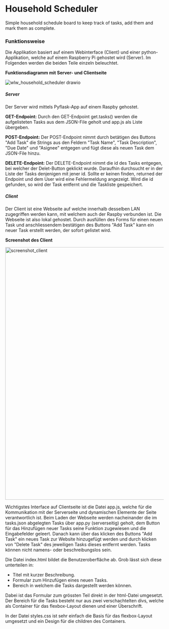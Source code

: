 # Household Scheduler

Simple household schedule board to keep track of tasks, add them and mark them as complete.

### Funktionsweise

Die Applikation basiert auf einem Webinterface (Client) und einer python-Applikation, welche auf einem Raspberry Pi gehostet wird (Server). Im Folgenden werden die beiden Teile einzeln beleuchtet.

**Funktionsdiagramm mit Server- und Clientseite**

![wlw_household_scheduler drawio](https://github.com/user-attachments/assets/3ba34a9c-b293-4c49-a38a-861798ee98c4)


##### Server

Der Server wird mittels Pyflask-App auf einem Raspby gehostet.

**GET-Endpoint:** Durch den GET-Endpoint get.tasks() werden die aufgelisteten Tasks aus dem JSON-File geholt und app.js als Liste übergeben.

**POST-Endpoint:** Der POST-Endpoint nimmt durch betätigen des Buttons "Add Task" die Strings aus den Feldern "Task Name", "Task Description", "Due Date" und "Asignee" entgegen und fügt diese als neuen Task dem JSON-File hinzu.

**DELETE-Endpoint:** Der DELETE-Endpoint nimmt die id des Tasks entgegen, bei welcher der Delet-Button geklickt wurde. Daraufhin durchsucht er in der Liste der Tasks denjenigen mit jener id. Sollte er keinen finden, returned der Endpoint und dem User wird eine Fehlermeldung angezeigt. Wird die id gefunden, so wird der Task entfernt und die Taskliste gespeichert.

##### Client

Der Client ist eine Webseite auf welche innerhalb desselben LAN zugegriffen werden kann, mit welchem auch der Raspby verbunden ist. Die Webseite ist also lokal gehostet. Durch ausfüllen des Forms für einen neuen Task und anschliessendem bestätigen des Buttons "Add Task" kann ein neuer Task erstellt werden, der sofort gelistet wird.

**Screenshot des Client**

<img width="800" alt="screenshot_client" src="https://github.com/user-attachments/assets/8b7a90e0-3b16-4697-83ec-bd25db249ff0" />


Wichtigstes Interface auf Clientseite ist die Datei app.js, welche für die Kommunikation mit der Serverseite und dynamischen Elemente der Seite verantwortlich ist. Beim Laden der Webseite werden nacheinander die im tasks.json abgelegten Tasks über app.py (serverseitig) geholt, dem Button für das Hinzufügen neuer Tasks seine Funktion zugewiesen und die Eingabefelder geleert. Danach kann über das klicken des Buttons "Add Task" ein neues Task zur Website hinzugefügt werden und durch klicken von "Delete Task" des jeweiligen Tasks dieses entfernt werden. Tasks können nicht namens- oder beschreibungslos sein.

Die Datei index.html bildet die Benutzeroberfläche ab. Grob lässt sich diese unterteilen in:

- Titel mit kurzer Beschreibung.
- Formular zum Hinzufügen eines neuen Tasks.
- Bereich in welchem die Tasks dargestellt werden können.

Dabei ist das Formular zum grössten Teil direkt in der html-Datei umgesetzt. Der Bereich für die Tasks besteht nur aus zwei verschachtelten divs, welche als Container für das flexbox-Layout dienen und einer Überschrift.

In der Datei styles.css ist sehr einfach die Basis für das flexbox-Layout umgesetzt und ein Design für die children des Containers.
